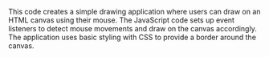 This code creates a simple drawing application where users can draw on an HTML canvas using their mouse. The JavaScript code sets up event listeners to detect mouse movements and draw on the canvas accordingly. The application uses basic styling with CSS to provide a border around the canvas.






